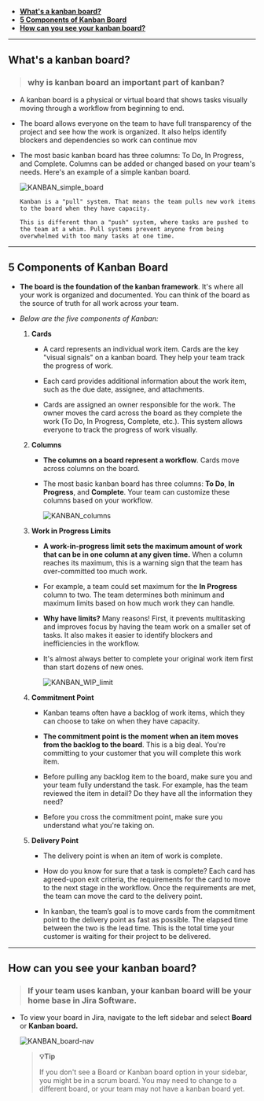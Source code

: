 - [**What's a kanban board?**](#whats-a-kanban-board)
- [**5 Components of Kanban Board**](#5-components-of-kanban-board)
- [**How can you see your kanban board?**](#how-can-you-see-your-kanban-board)

---

## **What's a kanban board?**

> ### **why is kanban board an important part of kanban?**
    
- A kanban board  is a physical or virtual board that shows tasks visually moving through a workflow from beginning to end.

- The board allows everyone on the team to have full transparency of the project and see how the work is organized. It also helps identify blockers and dependencies so work can continue mov

- The most basic kanban board has three columns: To Do, In Progress, and Complete. Columns can be added or changed based on your team's needs. Here's an example of a simple kanban board.

    ![KANBAN_simple_board](https://i.postimg.cc/sx8Rzm8Z/KANBAN-simple-board.gif)

    ```shell
    Kanban is a "pull" system. That means the team pulls new work items to the board when they have capacity. 

    This is different than a "push" system, where tasks are pushed to the team at a whim. Pull systems prevent anyone from being overwhelmed with too many tasks at one time.
    ```

---

## **5 Components of Kanban Board**

- **The board is the foundation of the kanban framework**. It's where all your work is organized and documented. You can think of the board as the source of truth for all work across your team.

- _Below are the five components of Kanban:_
  
  1. **Cards**
     
     - A  card  represents an individual work item. Cards are the key "visual 
     signals" on a kanban board. They help your team track the progress of work.
     
     - Each card provides additional information about the work item, such as the due date, assignee, and attachments.
     
     - Cards are assigned an owner responsible for the work. The owner moves the card across the board as they complete the work (To Do, In Progress, Complete, etc.). 
     This system allows everyone to track the progress of work visually.

  2. **Columns**

     - **The  columns  on a board represent a workflow**. Cards move across columns on the board.

     - The most basic kanban board has three columns: **To Do**, **In Progress**, and **Complete**. Your team can customize these columns based on your workflow.
       
       ![KANBAN_columns](https://i.postimg.cc/sxf2xTw6/KANBAN-columns.gif)

  3. **Work in Progress Limits**
     
     - **A  work-in-progress  limit sets the maximum amount of work that can be in one column at any given time.** When a column reaches its maximum, this is a warning sign that the team has over-committed too much work.
     
     - For example, a team could set maximum for the **In Progress** column to two. The team determines both minimum and maximum limits based on how much work they can handle.
     
     - **Why have limits?** Many reasons! First, it prevents multitasking and improves focus by having the team work on a smaller set of tasks. It also makes it easier to identify blockers and inefficiencies in the workflow. 
     
     - It's almost always better to complete your original work item first than start dozens of new ones.
       
       ![KANBAN_WIP_limit](https://i.postimg.cc/mZVDJGg0/KANBAN-WIP-limit.gif)

  4. **Commitment Point**
  
     - Kanban teams often have a backlog of work items, which they can choose to take on when they have capacity. 
     
     - **The  commitment point  is the moment when an item moves from the backlog to the board**. This is a big deal. You're committing to your customer that you will complete this work item.
     
     - Before pulling any backlog item to the board, make sure you and your team fully understand the task. For example, has the team reviewed the item in detail? Do they have all the information they need?
     
     - Before you cross the commitment point, make sure you understand what you're taking on.

  5. **Delivery Point**

     - The  delivery point  is when an item of work is complete. 
     
     - How do you know for sure that a task is complete? Each card has agreed-upon exit criteria, the requirements for the card to move to the next stage in the workflow. Once the requirements are met, the team can move the card to the delivery point.
     
     - In kanban, the team’s goal is to move cards from the commitment point to the delivery point as fast as possible. The elapsed time between the two is the lead time. This is the total time your customer is waiting for their project to be delivered.

---

## **How can you see your kanban board?**

> ### **If your team uses kanban, your kanban board will be your home base in Jira Software.**

  - To view your board in Jira, navigate to the left sidebar and select **Board** or **Kanban board.**

    ![KANBAN_board-nav](https://i.postimg.cc/8cyz6LY1/KANBAN-board-nav.gif)

    > **💡Tip**
    >
    > If you don't see a Board or Kanban board option in your sidebar, you might be in a scrum board. You may need to change to a different board, or your team may not have a kanban board yet.
